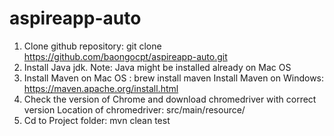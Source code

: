 # aspireapp-auto
1. Clone github repository: git clone https://github.com/baongocpt/aspireapp-auto.git
2. Install Java jdk. Note: Java might be installed already on Mac OS
3. Install Maven on Mac OS : brew install maven
Install Maven on Windows: https://maven.apache.org/install.html
4. Check the version of Chrome and download chromedriver with correct version
Location of chromedriver: src/main/resource/
5. Cd to Project folder: mvn clean test
